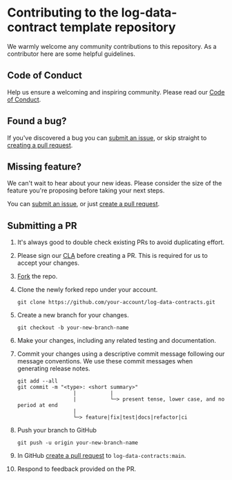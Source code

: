 # Contributing to the log-data-contract template repository

We warmly welcome any community contributions to this repository. As a contributor here are some helpful guidelines.

## Code of Conduct

Help us ensure a welcoming and inspiring community. Please read our [Code of Conduct](./CODE_OF_CONDUCT.md).

## Found a bug?

If you've discovered a bug you can [submit an issue](../../../issues), or skip straight to [creating a pull request](#submitting-a-pr).

## Missing feature?

We can't wait to hear about your new ideas. Please consider the size of the feature you're proposing before taking your next steps.

You can [submit an issue](../../../issues), or just [create a pull request](#submitting-a-pr).

## Submitting a PR

1. It's always good to double check existing PRs to avoid duplicating effort.

1. Please sign our [CLA](#signing-the-cla) before creating a PR. This is required for us to accept your changes.

1. [Fork](https://docs.github.com/en/get-started/quickstart/fork-a-repo) the repo.

1. Clone the newly forked repo under your account.
    ```console
    git clone https://github.com/your-account/log-data-contracts.git
    ```

1. Create a new branch for your changes.
    ```console
    git checkout -b your-new-branch-name
    ```

1. Make your changes, including any related testing and documentation.
   
1. Commit your changes using a descriptive commit message following our message conventions. We use these commit messages when generating release notes.
    ```console
    git add --all
    git commit -m "<type>: <short summary>"
                      |           |
                      |           └─> present tense, lower case, and no period at end
                      |
                      └─> feature|fix|test|docs|refactor|ci
    ```

1. Push your branch to GitHub
    ```console
    git push -u origin your-new-branch-name
    ```

1. In GitHub [create a pull request](https://docs.github.com/en/pull-requests/collaborating-with-pull-requests/proposing-changes-to-your-work-with-pull-requests/creating-a-pull-request-from-a-fork) to `log-data-contracts:main`.

1. Respond to feedback provided on the PR.
